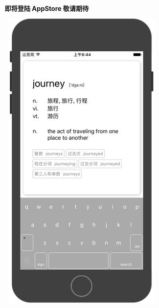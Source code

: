 ## 即将登陆 AppStore 敬请期待


<div align=center ><img src="https://github.com/itenyh/ShineDictionary/blob/master/dicDetail.png" /></div>
